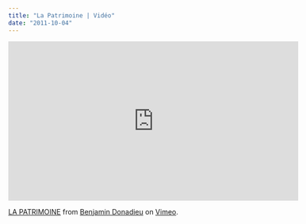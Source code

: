 ```yaml
---
title: "La Patrimoine | Vidéo"
date: "2011-10-04"
---
```


<iframe src="http://player.vimeo.com/video/29726661?color=fa4e4e" width="585" height="322" frameborder="0" webkitallowfullscreen mozallowfullscreen="" allowfullscreen=""></iframe>

[LA PATRIMOINE](http://vimeo.com/29726661) from [Benjamin Donadieu](http://vimeo.com/user3725130) on [Vimeo](http://vimeo.com).

